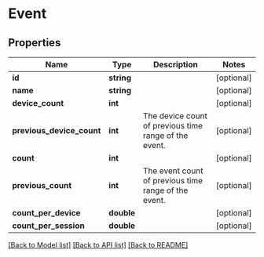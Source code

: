 # Event

## Properties
Name | Type | Description | Notes
------------ | ------------- | ------------- | -------------
**id** | **string** |  | [optional] 
**name** | **string** |  | [optional] 
**device_count** | **int** |  | [optional] 
**previous_device_count** | **int** | The device count of previous time range of the event. | [optional] 
**count** | **int** |  | [optional] 
**previous_count** | **int** | The event count of previous time range of the event. | [optional] 
**count_per_device** | **double** |  | [optional] 
**count_per_session** | **double** |  | [optional] 

[[Back to Model list]](../README.md#documentation-for-models) [[Back to API list]](../README.md#documentation-for-api-endpoints) [[Back to README]](../README.md)


